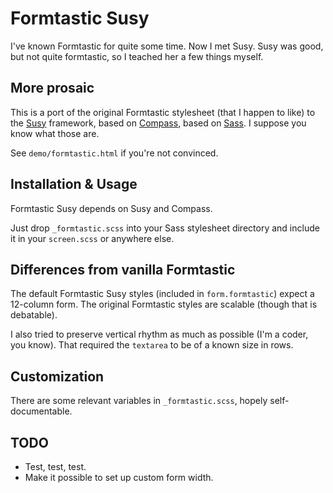# Formtastic Susy

I've known Formtastic for quite some time. Now I met Susy. Susy was good, but not quite formtastic, so I teached her a few things myself.

## More prosaic

This is a port of the original Formtastic stylesheet (that I happen to like) to the [Susy](http://susy.oddbird.net) framework, based on [Compass](http://compass-style.org), based on [Sass](http://sass-lang.com). I suppose you know what those are.

See `demo/formtastic.html` if you're not convinced.

## Installation & Usage

Formtastic Susy depends on Susy and Compass.

Just drop `_formtastic.scss` into your Sass stylesheet directory and include it in your `screen.scss` or anywhere else.

## Differences from vanilla Formtastic

The default Formtastic Susy styles (included in `form.formtastic`) expect a 12-column form. The original Formtastic styles are scalable (though that is debatable).

I also tried to preserve vertical rhythm as much as possible (I'm a coder, you know). That required the `textarea` to be of a known size in rows.

## Customization

There are some relevant variables in `_formtastic.scss`, hopely self-documentable.

## TODO

* Test, test, test.
* Make it possible to set up custom form width.
